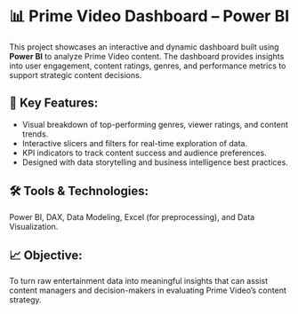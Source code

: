 # 📊 Prime Video Dashboard – Power BI

This project showcases an interactive and dynamic dashboard built using **Power BI** to analyze Prime Video content. The dashboard provides insights into user engagement, content ratings, genres, and performance metrics to support strategic content decisions.

## 🔧 Key Features:
- Visual breakdown of top-performing genres, viewer ratings, and content trends.
- Interactive slicers and filters for real-time exploration of data.
- KPI indicators to track content success and audience preferences.
- Designed with data storytelling and business intelligence best practices.

## 🛠 Tools & Technologies:
Power BI, DAX, Data Modeling, Excel (for preprocessing), and Data Visualization.

## 📈 Objective:
To turn raw entertainment data into meaningful insights that can assist content managers and decision-makers in evaluating Prime Video’s content strategy.
